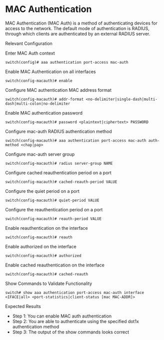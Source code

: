# MAC Authentication 

MAC Authentication (MAC Auth) is a method of authenticating devices for access to the network. The default mode of authentication is RADIUS, through which clients are authenticated by an external RADIUS server. 

Relevant Configuration 

Enter MAC Auth context 

```
switch(config)# aaa authentication port-access mac-auth
```

Enable MAC Authentication on all interfaces 

```
switch(config-macauth)# enable
```

Configure MAC authentication MAC address format 

```
switch(config-macauth)# addr-format <no-delimiter|single-dash|multi-dash|multi-colon|no-delimiter
```

Enable MAC authentication password 

```
switch(config-macauth)# password <plaintext|ciphertext> PASSWORD
```

Configure mac-auth RADIUS authentication method 

```
switch(config-macauth)# aaa authentication port-access mac-auth auth-method <chap|pap>
```

Configure mac-auth server group 

```
switch(config-macauth)# radius server-group NAME
```

Configure cached reauthentication period on a port 

```
switch(config-macauth)# cached-reauth-period VALUE
```

Configure the quiet period on a port 

```
switch(config-macauth)# quiet-period VALUE
```

Configure the reauthentication period on a port 

```
switch(config-macauth)# reauth-period VALUE
```

Enable reauthentication on the interface 

```
switch(config-macauth)# reauth
```

Enable authorized on the interface 

```
switch(config-macauth)# authorized
```

Enable cached reauthentication on the interface 

```
switch(config-macauth)# cached-reauth
```

Show Commands to Validate Functionality 

```
switch# show aaa authentication port-access mac-auth interface <IFACE|all> <port-statistics|client-status [mac MAC-ADDR]>
```

Expected Results 

* Step 1: You can enable MAC auth authentication
* Step 2: You are able to authenticate using the specified dot1x authentication method 
* Step 3: The output of the show commands looks correct

